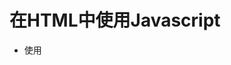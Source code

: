 # 在HTML中使用Javascript
- 使用<script>元素
- 嵌入脚本与外部脚本
- 文档模式对JavaScript的影响
- 考虑禁用JavaScript的场景
## <script>元素
- 属性 async, charset, defer, type
- 两种引用方法
- 可以引用外部域的js文件
- 如果不存在async和defer标签， 浏览器会按照<script>标签的出现顺序加载
- 标签的位置（放在body中可以让用户感受到加载速度的加快）
- 延迟脚本（外部） defer="defer" 立即加载但延迟执行
- 异步脚本（外部） async 可以在下载脚本的同时，异步加载页面的其他内容

## 嵌入代码与外部文件
最好使用外部文件 可维护性，可缓存， 适应未来

## 文档模式
通过文档类型（doctype）切换来实现的

## <noscript>元素
禁止使用脚本



